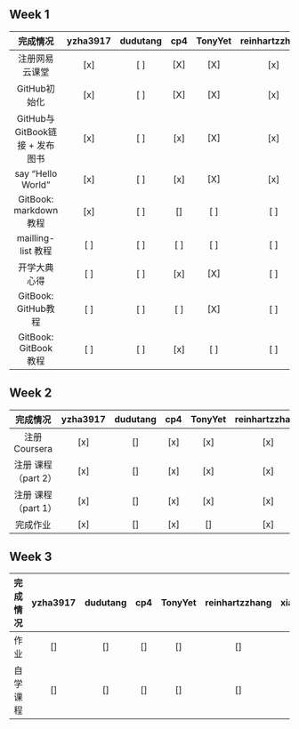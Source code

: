 ## Week 1


完成情况                       | yzha3917 | dudutang | cp4 | TonyYet | reinhartzzhang | xiaokechenchen | zxcbbn
:-----:|:-----:|:-----:|:-----:|:----:|:-----:|:-----:|:------:
注册网易云课堂                 | [x]      | [ ]      | [X] | [X]     | [x]            | [ ]            | [x] 
GitHub初始化                   | [x]      | [ ]      | [X] | [X]     | [x]            | [ ]            | [x] 
GitHub与GitBook链接 + 发布图书 | [x]      | [ ]      | [x] | [X]     | [x]            | [ ]            | [ ] 
say “Hello World”              | [x]      | [ ]      | [x] | [X]     | [x]            | [ ]            | [x] 
GitBook: markdown 教程         | [x]      | [ ]      | []  | [ ]     | [ ]            | [ ]            | [ ] 
mailling-list 教程             | [ ]      | [ ]      | [ ] | [ ]     | [ ]            | [ ]            | [ ] 
开学大典心得                   | [ ]      | [ ]      | [x] | [X]     | [ ]            | [ ]            | [ ] 
GitBook: GitHub教程            | [ ]      | [ ]      | [ ] | [X]     | [ ]            | [ ]            | [ ] 
GitBook: GitBook 教程          | [ ]      | [ ]      | [x] | [ ]     | [ ]            | [ ]            | [ ] 


## Week 2


完成情况                       | yzha3917 | dudutang | cp4 | TonyYet | reinhartzzhang | xiaokechenchen | zxcbbn
:-----:|:-----:|:-----:|:-----:|:----:|:-----:|:-----:|:------:
注册 Coursera                  | [x]      | []       | [x] | [x]     | [x]            | []        | [x] 
注册 课程（part 2）            | [x]      | []       | [x] | [x]     | [x]            | []        | [x] 
注册 课程（part 1）            | [x]      | []       | [x] | [x]     | [x]            | []        | [x] 
完成作业                       | [x]      | []       | [x] | []      | [x]            | []        | [] 

## Week 3

完成情况 | yzha3917 | dudutang | cp4 | TonyYet | reinhartzzhang | xiaokechenchen | zxcbbn
:-----:|:-----:|:-----:|:-----:|:----:|:-----:|:-----:|:------:
作业     | []      | []       | [] | []     | []            | []        | [] 
自学课程 | []      | []       | [] | []     | []            | []        | [] 
